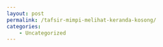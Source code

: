 ```yaml
---
layout: post
permalink: /tafsir-mimpi-melihat-keranda-kosong/
categories:
    - Uncategorized
---
```


